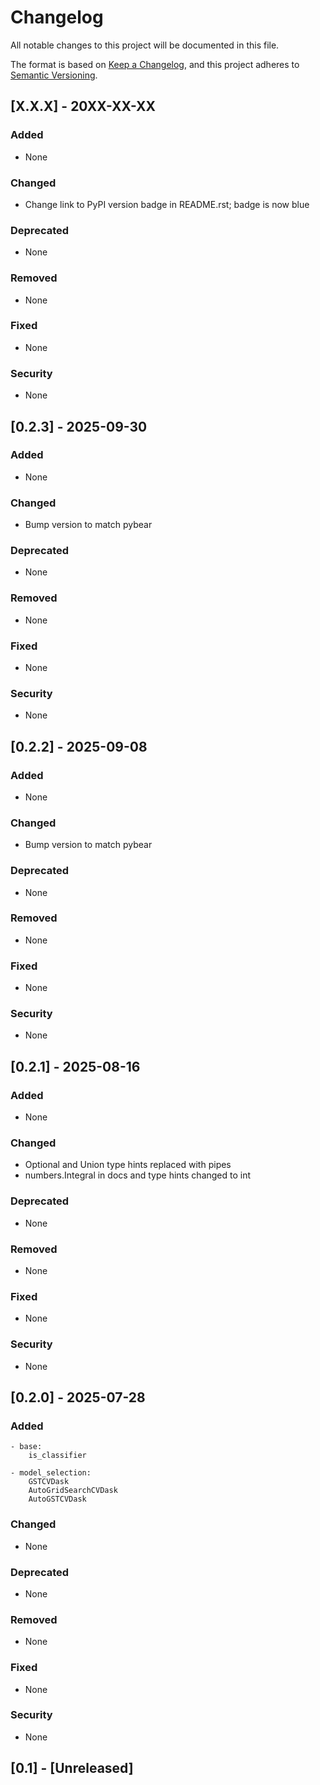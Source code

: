 # Changelog

All notable changes to this project will be documented in this file.

The format is based on [Keep a Changelog](https://keepachangelog.com/en/1.1.0/),
and this project adheres to [Semantic Versioning](https://semver.org/spec/v2.0.0.html).


## [X.X.X] - 20XX-XX-XX

### Added
- None

### Changed
- Change link to PyPI version badge in README.rst; badge is now blue

### Deprecated
- None

### Removed
- None

### Fixed
- None

### Security
- None

## [0.2.3] - 2025-09-30

### Added
- None

### Changed
- Bump version to match pybear

### Deprecated
- None

### Removed
- None

### Fixed
- None

### Security
- None

## [0.2.2] - 2025-09-08

### Added
- None

### Changed
- Bump version to match pybear

### Deprecated
- None

### Removed
- None

### Fixed
- None

### Security
- None

## [0.2.1] - 2025-08-16

### Added
- None

### Changed
- Optional and Union type hints replaced with pipes
- numbers.Integral in docs and type hints changed to int

### Deprecated
- None

### Removed
- None

### Fixed
- None

### Security
- None

## [0.2.0] - 2025-07-28

### Added
    - base:
        is_classifier

    - model_selection: 
        GSTCVDask
        AutoGridSearchCVDask
        AutoGSTCVDask

### Changed
- None

### Deprecated
- None

### Removed
- None

### Fixed
- None

### Security
- None

## [0.1] - [Unreleased]



